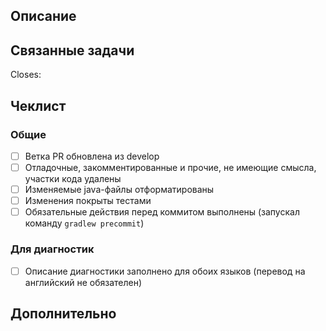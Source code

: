 ## Описание
<!--- Опишите внесеннные изменения -->

## Связанные задачи
<!--- Для каждого PR обязательно наличие связанной задачи (issue). -->
<!--- Необходимо указать ключи задач, предворяя их символом #, например -->
<!---Closes #123 -->
<!--  -->
<!-- ВНИМАНИЕ: Без ссылки на задачу запрос не будет принят! -->
<!--  -->
Closes:

## Чеклист
<!--- Перед отправкой пройдите по списку и поставьте отметку для каждого выполненного действия -->
<!--- Если не понятно, что подразумевается - спросите в чате проекта -->

### Общие

- [ ] Ветка PR обновлена из develop
- [ ] Отладочные, закомментированные и прочие, не имеющие смысла, участки кода удалены
- [ ] Изменяемые java-файлы отформатированы
- [ ] Изменения покрыты тестами
- [ ] Обязательные действия перед коммитом выполнены (запускал команду `gradlew precommit`)

### Для диагностик

- [ ] Описание диагностики заполнено для обоих языков (перевод на английский не обязателен)

## Дополнительно
<!--- Различная дополнительная информация, скриншоты и т.д. -->
